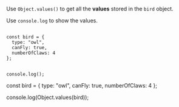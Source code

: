 Use `Object.values()` to
get all the **values** stored
in the `bird` object.

Use `console.log` to show the values.

<codeblock language="javascript" type="exercise" testMode="fixedInput">
<code>
const bird = {
  type: "owl",
  canFly: true,
  numberOfClaws: 4
};

console.log();
</code>

<solution>
const bird = {
  type: "owl",
  canFly: true,
  numberOfClaws: 4
};

console.log(Object.values(bird));
</solution>
</codeblock>